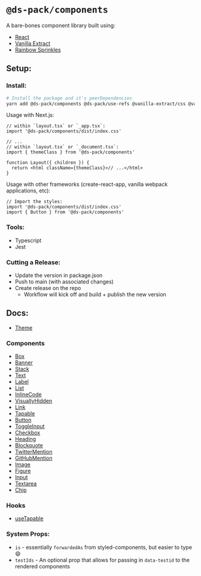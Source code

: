 # `@ds-pack/components`

A bare-bones component library built using:

- [React](https://reactjs.org/)
- [Vanilla Extract](https://vanilla-extract.style/)
- [Rainbow Sprinkles](https://github.com/wayfair/rainbow-sprinkles)

## Setup:

### Install:

```sh
# Install the package and it's peerDependencies
yarn add @ds-pack/components @ds-pack/use-refs @vanilla-extract/css @vanilla-extract/dynamic rainbow-sprinkles nanopop
```

Usage with Next.js:

```tsx
// within `layout.tsx` or `_app.tsx`:
import '@ds-pack/components/dist/index.css'

// ...
// within `layout.tsx` or `_document.tsx`:
import { themeClass } from '@ds-pack/components'

function Layout({ children }) {
  return <html className={themeClass}>// ...</html>
}
```

Usage with other frameworks (create-react-app, vanilla webpack applications,
etc):

```tsx
// Import the styles:
import '@ds-pack/components/dist/index.css'
import { Button } from '@ds-pack/components'
```

### Tools:

- Typescript
- Jest

### Cutting a Release:

- Update the version in package.json
- Push to main (with associated changes)
- Create release on the repo
  - Workflow will kick off and build + publish the new version

## Docs:

- [Theme](./src/theme.md)

### Components

- [Box](./src/Box/readme.md)
- [Banner](./src/Banner/readme.md)
- [Stack](./src/Stack/readme.md)
- [Text](./src/Text/readme.md)
- [Label](./src/Label/readme.md)
- [List](./src/List/readme.md)
- [InlineCode](./src/InlineCode/readme.md)
- [VisuallyHidden](./src/VisuallyHidden/readme.md)
- [Link](./src/Link/readme.md)
- [Tapable](./src/Tapable/readme.md)
- [Button](./src/Button/readme.md)
- [ToggleInput](./src/ToggleInput/readme.md)
- [Checkbox](./src/Checkbox/readme.md)
- [Heading](./src/Heading/readme.md)
- [Blockquote](./src/Blockquote/readme.md)
- [TwitterMention](./src/TwitterMention/readme.md)
- [GitHubMention](./src/GitHubMention/readme.md)
- [Image](./src/Image/readme.md)
- [Figure](./src/Figure/readme.md)
- [Input](./src/Input/readme.md)
- [Textarea](./src/Textarea/readme.md)
- [Chip](./src/Chip/readme.md)

### Hooks

- [useTapable](./src/useTapable.md)

### System Props:

- `is` - essentially `forwardedAs` from styled-components, but easier to type 😄
- `testIds` - An optional prop that allows for passing in `data-testid` to the
  rendered components
